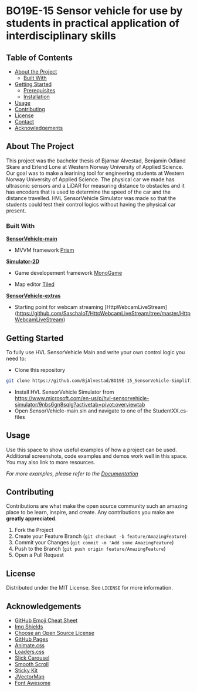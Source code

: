 # BO19E-15 Sensor vehicle for use by students in practical application of interdisciplinary skills 

## Table of Contents

* [About the Project](#about-the-project)
  * [Built With](#built-with)
* [Getting Started](#getting-started)
  * [Prerequisites](#prerequisites)
  * [Installation](#installation)
* [Usage](#usage)
* [Contributing](#contributing)
* [License](#license)
* [Contact](#contact)
* [Acknowledgements](#acknowledgements)

## About The Project
This project was the bachelor thesis of Bjørnar Alvestad, Benjamin Odland Skare and Erlend Lone at Western Norway University of Applied Science.
Our goal was to make a learining tool for engineering students at Western Norway University of Applied Science. The physical car we made has ultrasonic sensors and a LiDAR for measuring distance to obstacles and it has encoders that is used to determine the speed of the car and the distance travelled. HVL SensorVehicle Simulator was made so that the students could test their control logics without having the physical car present.


### Built With
**<u>SensorVehicle-main</u>**

* MVVM framework [Prism](https://prismlibrary.github.io/docs/)



**<u>Simulator-2D</u>**

* Game developement framework [MonoGame](http://www.monogame.net/)

* Map editor [Tiled](https://www.mapeditor.org/)

  

**<u>SensorVehicle-extras</u>**

* Starting point for webcam streaming [HttpWebcamLiveStream]  (https://github.com/SaschaIoT/HttpWebcamLiveStream/tree/master/HttpWebcamLiveStream)

  

## Getting Started
To fully use HVL SensorVehicle Main and write your own control logic you need to:
* Clone this repository
```sh
git clone https://github.com/BjAlvestad/BO19E-15_SensorVehicle-Simplified.git
```
* Install HVL SensorVehicle Simulator from https://www.microsoft.com/en-us/p/hvl-sensorvehicle-simulator/9nbs6gn8sqlg?activetab=pivot:overviewtab
* Open SensorVehicle-main.sln and navigate to one of the StudentXX.cs-files

## Usage

Use this space to show useful examples of how a project can be used. Additional screenshots, code examples and demos work well in this space. You may also link to more resources.

_For more examples, please refer to the [Documentation](https://example.com)_



## Contributing

Contributions are what make the open source community such an amazing place to be learn, inspire, and create. Any contributions you make are **greatly appreciated**.

1. Fork the Project
2. Create your Feature Branch (`git checkout -b feature/AmazingFeature`)
3. Commit your Changes (`git commit -m 'Add some AmazingFeature`)
4. Push to the Branch (`git push origin feature/AmazingFeature`)
5. Open a Pull Request



## License

Distributed under the MIT License. See `LICENSE` for more information.



## Acknowledgements
* [GitHub Emoji Cheat Sheet](https://www.webpagefx.com/tools/emoji-cheat-sheet)
* [Img Shields](https://shields.io)
* [Choose an Open Source License](https://choosealicense.com)
* [GitHub Pages](https://pages.github.com)
* [Animate.css](https://daneden.github.io/animate.css)
* [Loaders.css](https://connoratherton.com/loaders)
* [Slick Carousel](https://kenwheeler.github.io/slick)
* [Smooth Scroll](https://github.com/cferdinandi/smooth-scroll)
* [Sticky Kit](http://leafo.net/sticky-kit)
* [JVectorMap](http://jvectormap.com)
* [Font Awesome](https://fontawesome.com)





[build-shield]: https://img.shields.io/badge/build-passing-brightgreen.svg?style=flat-square
[contributors-shield]: https://img.shields.io/badge/contributors-1-orange.svg?style=flat-square
[license-shield]: https://img.shields.io/badge/license-MIT-blue.svg?style=flat-square
[license-url]: https://choosealicense.com/licenses/mit
[linkedin-shield]: https://img.shields.io/badge/-LinkedIn-black.svg?style=flat-square&logo=linkedin&colorB=555
[linkedin-url]: https://linkedin.com/in/othneildrew
[product-screenshot]: https://raw.githubusercontent.com/othneildrew/Best-README-Template/master/screenshot.png